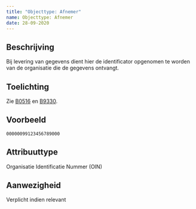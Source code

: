```yaml
---
title: "Objecttype: Afnemer"
name: Objecttype: Afnemer
date: 28-09-2020
---
```


## Beschrijving
Bij levering van gegevens dient hier de identificator opgenomen te worden van de organisatie die de gegevens ontvangt.

## Toelichting
Zie [B0516](./achtergronddocumentatie/ontwerp/artefacten/0516.md) en [B9330](./achtergronddocumentatie/ontwerp/artefacten/9330.md).

## Voorbeeld
`00000099123456789000`

## Attribuuttype
Organisatie Identificatie Nummer (OIN)

## Aanwezigheid
Verplicht indien relevant
